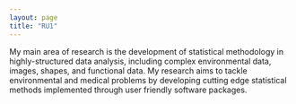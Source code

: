 ```yaml
---
layout: page
title: "RU1"
---
```


My main area of research is the development of statistical methodology in highly-structured data analysis, including complex environmental data, images, shapes, and functional data. My research aims to tackle environmental and medical problems by developing cutting edge statistical methods implemented through user friendly software packages. 

